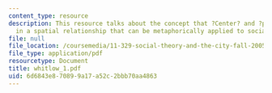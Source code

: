 ```yaml
---
content_type: resource
description: This resource talks about the concept that ?Center? and ?periphery? exist
  in a spatial relationship that can be metaphorically applied to social relationships.
file: null
file_location: /coursemedia/11-329-social-theory-and-the-city-fall-2005/6d6843e870899a17a52c2bbb70aa4863_whitlow_1.pdf
file_type: application/pdf
resourcetype: Document
title: whitlow_1.pdf
uid: 6d6843e8-7089-9a17-a52c-2bbb70aa4863
---
```

